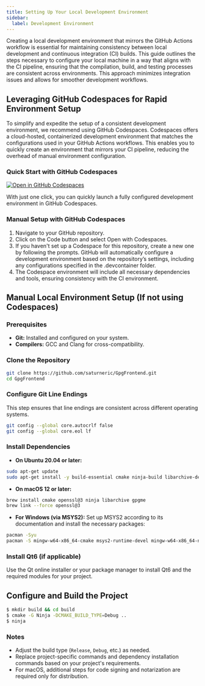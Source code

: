 ```yaml
---
title: Setting Up Your Local Development Environment
sidebar:
  label: Development Environment
---
```


Creating a local development environment that mirrors the GitHub Actions
workflow is essential for maintaining consistency between local development and
continuous integration (CI) builds. This guide outlines the steps necessary to
configure your local machine in a way that aligns with the CI pipeline, ensuring
that the compilation, build, and testing processes are consistent across
environments. This approach minimizes integration issues and allows for smoother
development workflows.

## Leveraging GitHub Codespaces for Rapid Environment Setup

To simplify and expedite the setup of a consistent development environment, we
recommend using GitHub Codespaces. Codespaces offers a cloud-hosted,
containerized development environment that matches the configurations used in
your GitHub Actions workflows. This enables you to quickly create an environment
that mirrors your CI pipeline, reducing the overhead of manual environment
configuration.

### Quick Start with GitHub Codespaces

[![Open in GitHub
Codespaces](https://github.com/codespaces/badge.svg)](https://codespaces.new/saturneric/GpgFrontend)

With just one click, you can quickly launch a fully configured development
environment in GitHub Codespaces.

### Manual Setup with GitHub Codespaces

1. Navigate to your GitHub repository.
2. Click on the Code button and select Open with Codespaces.
3. If you haven't set up a Codespace for this repository, create a new one by
   following the prompts. GitHub will automatically configure a development
   environment based on the repository’s settings, including any configurations
   specified in the .devcontainer folder.
4. The Codespace environment will include all necessary dependencies and tools,
   ensuring consistency with the CI environment.

## Manual Local Environment Setup (If not using Codespaces)

### Prerequisites

- **Git:** Installed and configured on your system.
- **Compilers:** GCC and Clang for cross-compatibility.

### Clone the Repository

```bash
git clone https://github.com/saturneric/GpgFrontend.git
cd GpgFrontend
```

### Configure Git Line Endings

This step ensures that line endings are consistent across different operating
systems.

```bash
git config --global core.autocrlf false
git config --global core.eol lf
```

### Install Dependencies

- **On Ubuntu 20.04 or later:**

```bash
sudo apt-get update
sudo apt-get install -y build-essential cmake ninja-build libarchive-dev libssl-dev libgpgme-dev
```

- **On macOS 12 or later:**

```bash
brew install cmake openssl@3 ninja libarchive gpgme
brew link --force openssl@3

```

- **For Windows (via MSYS2):** Set up MSYS2 according to its documentation and
  install the necessary packages:

```bash
pacman -Syu
pacman -S mingw-w64-x86_64-cmake msys2-runtime-devel mingw-w64-x86_64-ninja mingw-w64-x86_64-gnupg mingw-w64-x86_64-libarchive mingw-w64-x86_64-gpgme
```

### Install Qt6 (if applicable)

Use the Qt online installer or your package manager to install Qt6 and the
required modules for your project.

## Configure and Build the Project

```bash
$ mkdir build && cd build
$ cmake -G Ninja -DCMAKE_BUILD_TYPE=Debug ..
$ ninja
```

### Notes

- Adjust the build type (`Release`, `Debug`, etc.) as needed.
- Replace project-specific commands and dependency installation commands based
  on your project's requirements.
- For macOS, additional steps for code signing and notarization are required only
  for distribution.
